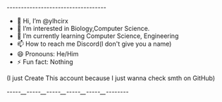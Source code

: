 -_-_-_-_-_-_-_-_-_-_-_-_-_-_-_-_-_-_-_-_-_-_-_-_-_-_-_-_-_-_-_-_-_-_-

- 👋 Hi, I’m @ylhcirx
- 👀 I’m interested in Biology,Computer Science.
- 🌱 I’m currently learning Computer Science, Engineering
- 📫 How to reach me Discord(I don't give you a name)
- 😄 Pronouns: He/Him
- ⚡ Fun fact: Nothing

                                                                      
(I just Create This account because I just wanna check smth on GitHub)

_-_-_-_-_-__-_-_-_-_-__-_-_-_-_-__-_-_-_-_-__-_-_-_-_-__-_-_-_-_-_-_-_-
